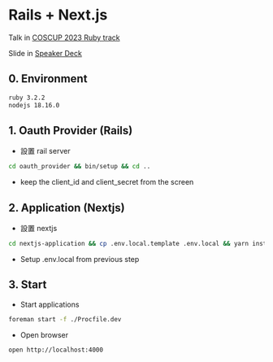 # Rails + Next.js

Talk in [COSCUP 2023 Ruby track](https://volunteer.coscup.org/schedule/2023/session/LN8PAN)

Slide in [Speaker Deck](https://speakerdeck.com/tsechingho/gao-dong-react-he-rails-zuo-wei-qian-hou-duan-fen-li-huo-ban-de-ma-fan-shi)

## 0. Environment

```sh
ruby 3.2.2
nodejs 18.16.0
```

## 1. Oauth Provider (Rails)

* 設置 rail server

```sh
cd oauth_provider && bin/setup && cd ..
```

* keep the client_id and client_secret from the screen

## 2. Application (Nextjs)

* 設置 nextjs

```sh
cd nextjs-application && cp .env.local.template .env.local && yarn install && cd ..
```

* Setup .env.local from previous step

## 3. Start

* Start applications

```sh
foreman start -f ./Procfile.dev
```

* Open browser

```sh
open http://localhost:4000
```
